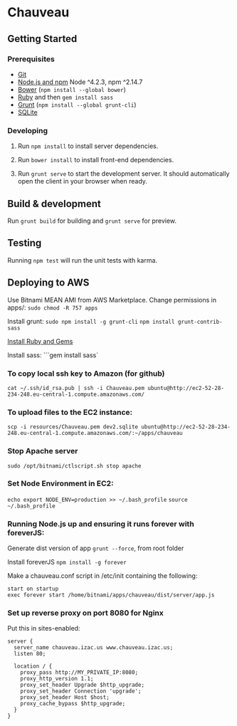 # Chauveau 

## Getting Started

### Prerequisites

- [Git](https://git-scm.com/)
- [Node.js and npm](nodejs.org) Node ^4.2.3, npm ^2.14.7
- [Bower](bower.io) (`npm install --global bower`)
- [Ruby](https://www.ruby-lang.org) and then `gem install sass`
- [Grunt](http://gruntjs.com/) (`npm install --global grunt-cli`)
- [SQLite](https://www.sqlite.org/quickstart.html)

### Developing

1. Run `npm install` to install server dependencies.

2. Run `bower install` to install front-end dependencies.

3. Run `grunt serve` to start the development server. It should automatically open the client in your browser when ready.

## Build & development

Run `grunt build` for building and `grunt serve` for preview.

## Testing

Running `npm test` will run the unit tests with karma.

## Deploying to AWS

Use Bitnami MEAN AMI from AWS Marketplace. Change permissions in apps/:
```sudo chmod -R 757 apps```

Install grunt:
```sudo npm install -g grunt-cli```
```npm install grunt-contrib-sass```

[Install Ruby and Gems](https://n3rve.com/?p=285)

Install sass:
```gem install sass`

### To copy local ssh key to Amazon (for github)
```cat ~/.ssh/id_rsa.pub | ssh -i Chauveau.pem ubuntu@http://ec2-52-28-234-248.eu-central-1.compute.amazonaws.com/```

### To upload files to the EC2 instance:
```scp -i resources/Chauveau.pem dev2.sqlite ubuntu@http://ec2-52-28-234-248.eu-central-1.compute.amazonaws.com/:~/apps/chauveau```

### Stop Apache server
```sudo /opt/bitnami/ctlscript.sh stop apache```

### Set Node Environment in EC2:
```echo export NODE_ENV=production >> ~/.bash_profile```
```source ~/.bash_profile```

### Running Node.js up and ensuring it runs forever with foreverJS:
Generate dist version of app
```grunt --force```, from root folder

Install foreverJS
```npm install -g forever```

Make a chauveau.conf script in /etc/init containing the following:
```
start on startup
exec forever start /home/bitnami/apps/chauveau/dist/server/app.js
```

### Set up reverse proxy on port 8080 for Nginx
Put this in sites-enabled:

```
server {
  server_name chauveau.izac.us www.chauveau.izac.us;
  listen 80;

  location / {
    proxy_pass http://MY_PRIVATE_IP:8080;
    proxy_http_version 1.1;
    proxy_set_header Upgrade $http_upgrade;
    proxy_set_header Connection 'upgrade';
    proxy_set_header Host $host;
    proxy_cache_bypass $http_upgrade;
  }
}
```
